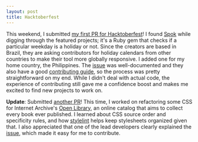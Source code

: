 ```yaml
---
layout: post
title: Hacktoberfest
---
```


This weekend, I submitted [my first PR for Hacktoberfest](https://github.com/magnetis/spok/pull/63)! I found [Spok](https://github.com/magnetis/spok) while digging through the featured projects; it's a Ruby gem that checks if a particular weekday is a holiday or not. Since the creators are based in Brazil, they are asking contributors for holiday calendars from other countries to make their tool more globally responsive. I added one for my home country, the Philippines. The [issue](https://github.com/magnetis/spok/issues/28) was well-documented and they also have a good [contributing guide](https://github.com/magnetis/spok/blob/master/CONTRIBUTING.md), so the process was pretty straightforward on my end. While I didn't deal with actual code, the experience of contributing still gave me a confidence boost and makes me excited to find new projects to work on.

**Update**: Submitted [another PR](https://github.com/internetarchive/openlibrary/pull/1353)! This time, I worked on refactoring some CSS for Internet Archive's [Open Library](https://github.com/internetarchive/openlibrary), an online catalog that aims to collect every book ever published. I learned about CSS source order and specificity rules, and how [stylelint](https://stylelint.io/user-guide/rules/no-descending-specificity/) helps keep stylesheets organized given that. I also appreciated that one of the lead developers clearly explained the [issue](https://github.com/internetarchive/openlibrary/issues/1119#issuecomment-430052580), which made it easy for me to contribute.